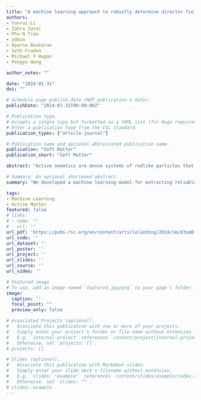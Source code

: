 ```yaml
---
title: "A machine learning approach to robustly determine director fields and analyze defects in active nematics"
authors:
- Yunrui Li
- Zahra Zarei
- Phu N Tran
- admin
- Aparna Baskaran
- Seth Fraden
- Michael F Hagan
- Pengyu Hong

author_notes: ""

date: "2024-01-31"
doi: ""

# Schedule page publish date (NOT publication's date).
publishDate: "2024-01-31T00:00:00Z"

# Publication type.
# Accepts a single type but formatted as a YAML list (for Hugo requirements).
# Enter a publication type from the CSL standard.
publication_types: ["article-journal"]

# Publication name and optional abbreviated publication name.
publication: "Soft Matter"
publication_short: "Soft Matter"

abstract: "Active nematics are dense systems of rodlike particles that consume energy to drive motion at the level of the individual particles. They exist in natural systems like biological tissues and artificial materials such as suspensions of self-propelled colloidal particles or synthetic microswimmers. Active nematics have attracted significant attention in recent years due to their spectacular nonequilibrium collective spatiotemporal dynamics, which may enable applications in fields such as robotics, drug delivery, and materials science. The director field, which measures the direction and degree of alignment of the local nematic orientation, is a crucial characteristic of active nematics and is essential for studying topological defects. However, determining the director field is a significant challenge in many experimental systems. Although director fields can be derived from images of active nematics using traditional imaging processing methods, the accuracy of such methods is highly sensitive to the settings of the algorithms. These settings must be tuned from image to image due to experimental noise, intrinsic noise of the imaging technology, and perturbations caused by changes in experimental conditions. This sensitivity currently limits automatic analysis of active nematics. To address this, we developed a machine learning model for extracting reliable director fields from raw experimental images, which enables accurate analysis of topological defects. Application of the algorithm to experimental data demonstrates that the approach is robust and highly generalizable to experimental settings that are different from those in the training data. It could be a promising tool for investigating active nematics and may be generalized to other active matter systems."

# Summary. An optional shortened abstract.
summary: "We developed a machine learning model for extracting reliable director fields from raw experimental images, which enables accurate analysis of topological defects."

tags:
- Machine Learning
- Active Matter
featured: false
# links:
# - name: ""
#   url: ""
url_pdf: 'https://pubs.rsc.org/en/content/articlelanding/2024/sm/d3sm01253k'
url_code: ''
url_dataset: ''
url_poster: ''
url_project: ''
url_slides: ''
url_source: ''
url_video: ''

# Featured image
# To use, add an image named `featured.jpg/png` to your page's folder. 
image:
  caption: ''
  focal_point: ""
  preview_only: false

# Associated Projects (optional).
#   Associate this publication with one or more of your projects.
#   Simply enter your project's folder or file name without extension.
#   E.g. `internal-project` references `content/project/internal-project/index.md`.
#   Otherwise, set `projects: []`.
# projects: []

# Slides (optional).
#   Associate this publication with Markdown slides.
#   Simply enter your slide deck's filename without extension.
#   E.g. `slides: "example"` references `content/slides/example/index.md`.
#   Otherwise, set `slides: ""`.
# slides: example
---
```


<!-- {{% callout note %}}
Click the *Cite* button above to demo the feature to enable visitors to import publication metadata into their reference management software.
{{% /callout %}}

{{% callout note %}}
Create your slides in Markdown - click the *Slides* button to check out the example.
{{% /callout %}}

Add the publication's **full text** or **supplementary notes** here. You can use rich formatting such as including [code, math, and images](https://docs.hugoblox.com/content/writing-markdown-latex/). -->
